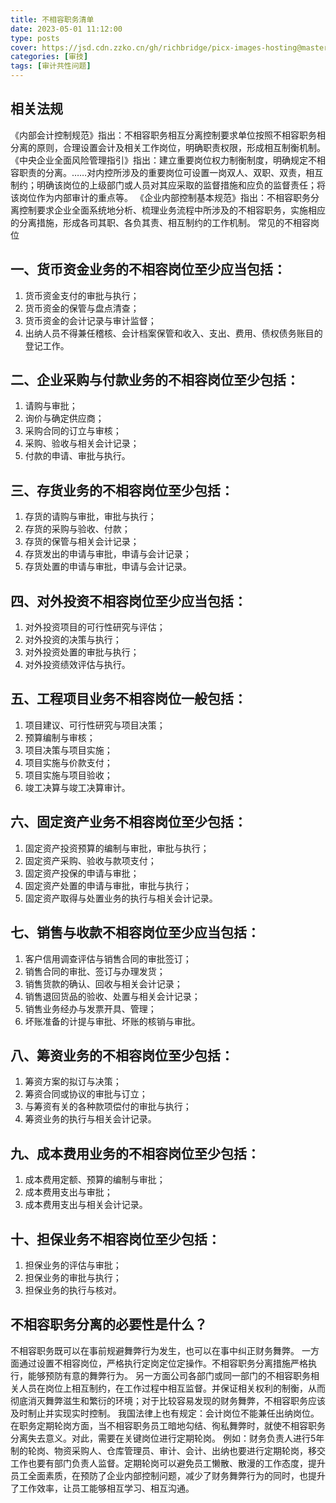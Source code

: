 ```yaml
---
title: 不相容职务清单
date: 2023-05-01 11:12:00
type: posts
cover: https://jsd.cdn.zzko.cn/gh/richbridge/picx-images-hosting@master/thumbnail/audit.avif
categories: [审技]
tags: [审计共性问题]
---
```


## 相关法规
《内部会计控制规范》指出：不相容职务相互分离控制要求单位按照不相容职务相分离的原则，合理设置会计及相关工作岗位，明确职责权限，形成相互制衡机制。
《中央企业全面风险管理指引》指出：建立重要岗位权力制衡制度，明确规定不相容职责的分离。……对内控所涉及的重要岗位可设置一岗双人、双职、双责，相互制约；明确该岗位的上级部门或人员对其应采取的监督措施和应负的监督责任；将该岗位作为内部审计的重点等。
《企业内部控制基本规范》指出：不相容职务分离控制要求企业全面系统地分析、梳理业务流程中所涉及的不相容职务，实施相应的分离措施，形成各司其职、各负其责、相互制约的工作机制。
常见的不相容岗位
## 一、货币资金业务的不相容岗位至少应当包括：
1. 货币资金支付的审批与执行；
2. 货币资金的保管与盘点清查；
3. 货币资金的会计记录与审计监督；
4. 出纳人员不得兼任稽核、会计档案保管和收入、支出、费用、债权债务账目的登记工作。
## 二、企业采购与付款业务的不相容岗位至少包括：
1. 请购与审批；
2. 询价与确定供应商；
3. 采购合同的订立与审核；
4. 采购、验收与相关会计记录；
5. 付款的申请、审批与执行。
## 三、存货业务的不相容岗位至少包括：
1. 存货的请购与审批，审批与执行；
2. 存货的采购与验收、付款；
3. 存货的保管与相关会计记录；
4. 存货发出的申请与审批，申请与会计记录；
5. 存货处置的申请与审批，申请与会计记录。
## 四、对外投资不相容岗位至少应当包括：
1. 对外投资项目的可行性研究与评估；
2. 对外投资的决策与执行；
3. 对外投资处置的审批与执行；
4. 对外投资绩效评估与执行。
## 五、工程项目业务不相容岗位一般包括：
1. 项目建议、可行性研究与项目决策；
2. 预算编制与审核；
3. 项目决策与项目实施；
4. 项目实施与价款支付；
5. 项目实施与项目验收；
6. 竣工决算与竣工决算审计。
## 六、固定资产业务不相容岗位至少包括：
1. 固定资产投资预算的编制与审批，审批与执行；
2. 固定资产采购、验收与款项支付；
3. 固定资产投保的申请与审批；
4. 固定资产处置的申请与审批，审批与执行；
5. 固定资产取得与处置业务的执行与相关会计记录。
## 七、销售与收款不相容岗位至少应当包括：
1. 客户信用调查评估与销售合同的审批签订；
2. 销售合同的审批、签订与办理发货；
3. 销售货款的确认、回收与相关会计记录；
4. 销售退回货品的验收、处置与相关会计记录；
5. 销售业务经办与发票开具、管理；
6. 坏账准备的计提与审批、坏账的核销与审批。
## 八、筹资业务的不相容岗位至少包括：
1. 筹资方案的拟订与决策；
2. 筹资合同或协议的审批与订立；
3. 与筹资有关的各种款项偿付的审批与执行；
4. 筹资业务的执行与相关会计记录。
## 九、成本费用业务的不相容岗位至少包括：
1. 成本费用定额、预算的编制与审批；
2. 成本费用支出与审批；
3. 成本费用支出与相关会计记录。
## 十、担保业务不相容岗位至少包括：
1. 担保业务的评估与审批；
2. 担保业务的审批与执行；
3. 担保业务的执行与核对。

## 不相容职务分离的必要性是什么？
不相容职务既可以在事前规避舞弊行为发生，也可以在事中纠正财务舞弊。
一方面通过设置不相容岗位，严格执行定岗定位定操作。不相容职务分离措施严格执行，能够预防有意的舞弊行为。
另一方面公司各部门或同一部门的不相容职务相关人员在岗位上相互制约，在工作过程中相互监督。并保证相关权利的制衡，从而彻底消灭舞弊滋生和繁衍的环境；对于比较容易发现的财务舞弊，不相容职务应该及时制止并实现实时控制。
我国法律上也有规定：会计岗位不能兼任出纳岗位。在职务定期轮岗方面，当不相容职务员工暗地勾结、徇私舞弊时，就使不相容职务分离失去意义。对此，需要在关键岗位进行定期轮岗。
例如：财务负责人进行5年制的轮岗、物资采购人、仓库管理员、审计、会计、出纳也要进行定期轮岗，移交工作也要有部门负责人监督。定期轮岗可以避免员工懒散、散漫的工作态度，提升员工全面素质，在预防了企业内部控制问题，减少了财务舞弊行为的同时，也提升了工作效率，让员工能够相互学习、相互沟通。